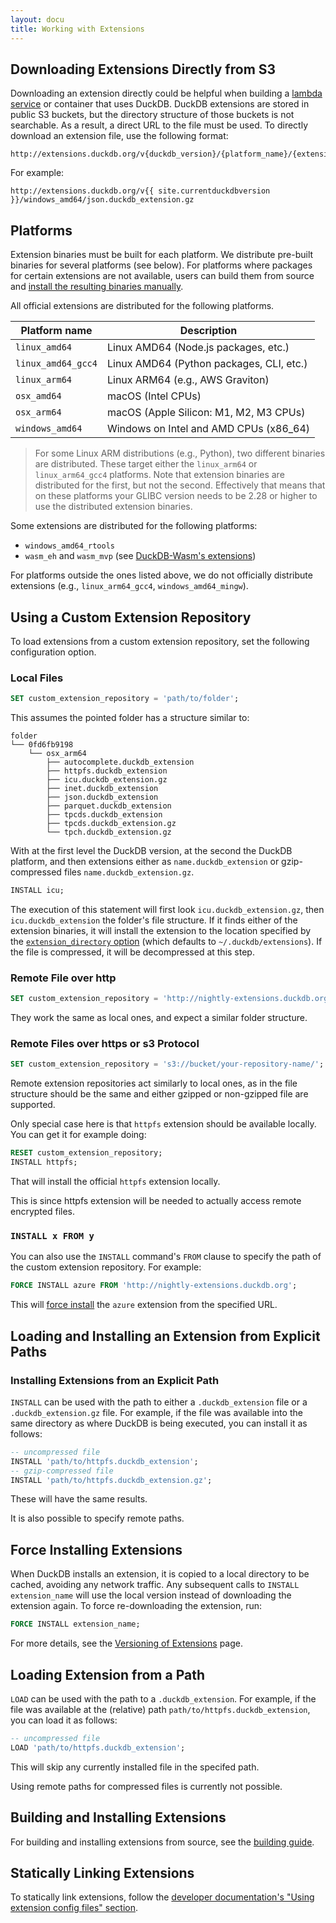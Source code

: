 ```yaml
---
layout: docu
title: Working with Extensions
---
```


## Downloading Extensions Directly from S3

Downloading an extension directly could be helpful when building a [lambda service](https://aws.amazon.com/pm/lambda/) or container that uses DuckDB.
DuckDB extensions are stored in public S3 buckets, but the directory structure of those buckets is not searchable.
As a result, a direct URL to the file must be used.
To directly download an extension file, use the following format:  

```text
http://extensions.duckdb.org/v{duckdb_version}/{platform_name}/{extension_name}.duckdb_extension.gz
```

For example:

```text
http://extensions.duckdb.org/v{{ site.currentduckdbversion }}/windows_amd64/json.duckdb_extension.gz
```

## Platforms

Extension binaries must be built for each platform. We distribute pre-built binaries for several platforms (see below).
For platforms where packages for certain extensions are not available, users can build them from source and [install the resulting binaries manually](#installing-extensions-from-an-explicit-path).

All official extensions are distributed for the following platforms.

<div class="narrow_table"></div>

| Platform name      | Description                              |
|--------------------|------------------------------------------|
| `linux_amd64`      | Linux AMD64 (Node.js packages, etc.)     |
| `linux_amd64_gcc4` | Linux AMD64 (Python packages, CLI, etc.) |
| `linux_arm64`      | Linux ARM64 (e.g., AWS Graviton)         |
| `osx_amd64`        | macOS (Intel CPUs)                       |
| `osx_arm64`        | macOS (Apple Silicon: M1, M2, M3 CPUs)   |
| `windows_amd64`    | Windows on Intel and AMD CPUs (x86_64)   |

> For some Linux ARM distributions (e.g., Python), two different binaries are distributed.
> These target either the `linux_arm64` or `linux_arm64_gcc4` platforms.
> Note that extension binaries are distributed for the first, but not the second.
> Effectively that means that on these platforms your GLIBC version needs to be 2.28 or higher to use the distributed extension binaries.

Some extensions are distributed for the following platforms:

* `windows_amd64_rtools`
* `wasm_eh` and `wasm_mvp` (see [DuckDB-Wasm's extensions](../api/wasm/extensions))

For platforms outside the ones listed above, we do not officially distribute extensions (e.g., `linux_arm64_gcc4`, `windows_amd64_mingw`).

## Using a Custom Extension Repository

To load extensions from a custom extension repository, set the following configuration option.

### Local Files

```sql
SET custom_extension_repository = 'path/to/folder';
```

This assumes the pointed folder has a structure similar to:

```text
folder
└── 0fd6fb9198
    └── osx_arm64
        ├── autocomplete.duckdb_extension
        ├── httpfs.duckdb_extension
        ├── icu.duckdb_extension.gz
        ├── inet.duckdb_extension
        ├── json.duckdb_extension
        ├── parquet.duckdb_extension
        ├── tpcds.duckdb_extension
        ├── tpcds.duckdb_extension.gz
        └── tpch.duckdb_extension.gz
```

With at the first level the DuckDB version, at the second the DuckDB platform, and then extensions either as `name.duckdb_extension` or gzip-compressed files `name.duckdb_extension.gz`.

```sql
INSTALL icu;
```

The execution of this statement will first look `icu.duckdb_extension.gz`, then `icu.duckdb_extension` the folder's file structure.
If it finds either of the extension binaries, it will install the extension to the location specified by the [`extension_directory` option](overview#changing-the-extension-directory) (which defaults to `~/.duckdb/extensions`). If the file is compressed, it will be decompressed at this step.

### Remote File over http

```sql
SET custom_extension_repository = 'http://nightly-extensions.duckdb.org';
```

They work the same as local ones, and expect a similar folder structure.

### Remote Files over https or s3 Protocol

```sql
SET custom_extension_repository = 's3://bucket/your-repository-name/';
```

Remote extension repositories act similarly to local ones, as in the file structure should be the same and either gzipped or non-gzipped file are supported.

Only special case here is that `httpfs` extension should be available locally. You can get it for example doing:

```sql
RESET custom_extension_repository;
INSTALL httpfs;
```

That will install the official `httpfs` extension locally.

This is since httpfs extension will be needed to actually access remote encrypted files.

### `INSTALL x FROM y`

You can also use the `INSTALL` command's `FROM` clause to specify the path of the custom extension repository. For example:

```sql
FORCE INSTALL azure FROM 'http://nightly-extensions.duckdb.org';
```

This will [force install](#force-installing-extensions) the `azure` extension from the specified URL.

## Loading and Installing an Extension from Explicit Paths

### Installing Extensions from an Explicit Path

`INSTALL` can be used with the path to either a `.duckdb_extension` file or a `.duckdb_extension.gz` file.
For example, if the file was available into the same directory as where DuckDB is being executed, you can install it as follows:

```sql
-- uncompressed file
INSTALL 'path/to/httpfs.duckdb_extension';
-- gzip-compressed file
INSTALL 'path/to/httpfs.duckdb_extension.gz';
```

These will have the same results.

It is also possible to specify remote paths.

## Force Installing Extensions

When DuckDB installs an extension, it is copied to a local directory to be cached, avoiding any network traffic.
Any subsequent calls to `INSTALL extension_name` will use the local version instead of downloading the extension again. To force re-downloading the extension, run:

```sql
FORCE INSTALL extension_name;
```

For more details, see the [Versioning of Extensions](versioning_of_extensions) page.

## Loading Extension from a Path

`LOAD` can be used with the path to a `.duckdb_extension`.
For example, if the file was available at the (relative) path `path/to/httpfs.duckdb_extension`, you can load it as follows:

```sql
-- uncompressed file
LOAD 'path/to/httpfs.duckdb_extension';
```

This will skip any currently installed file in the specifed path.

Using remote paths for compressed files is currently not possible.

## Building and Installing Extensions

For building and installing extensions from source, see the [building guide](/dev/building#building-and-installing-extensions-from-source).

## Statically Linking Extensions

To statically link extensions, follow the [developer documentation's "Using extension config files" section](https://github.com/duckdb/duckdb/blob/main/extension/README.md#using-extension-config-files).
